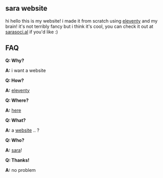 ## sara website

hi hello this is my website! i made it from scratch using [eleventy](https://11ty.dev)  and my brain! it's not terribly fancy but i think it's cool, you can check it out at [sarasoci.al](https://sarasoci.al) if you'd like :)

## FAQ

**Q: Why?** 

**A:** i want a website

**Q: How?** 

**A:** [eleventy](https://11ty.dev)

**Q: Where?** 

**A:** [here](https://sarasoci.al)

**Q: What?** 

**A:** a [website](https://en.wikipedia.org/wiki/Website) .. ?

**Q: Who?** 

**A:** [sara](https://github.com/sarasocial)!

**Q: Thanks!** 

**A:** no problem
